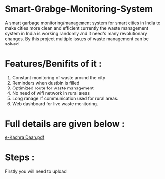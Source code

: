 # Smart-Grabge-Monitoring-System
A smart garbage monitoring/management system for smart cities in India to make cities more clean and efficient
currently the waste management system in India is working randomly and it need's many revolutionary changes. By this project multiple issues of waste management can be solved.
# Features/Benifits of it :
1) Constant monitoring of waste around the city
2) Reminders when dustbin is filled 
3) Optimized route for waste management 
4) No need of wifi network in rural areas
5) Long ranage rf communication used for rural areas.
6) Web dashboard for live waste monitoring.
# Full details are given below :
[e-Kachra Daan.pdf](https://github.com/VrajChariot/Smart-Grabge-Monitoring-System/files/10734572/e-Kachra.Daan.pdf)
# Steps :
Firstly you will need to upload 
